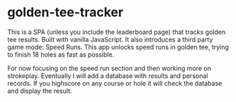 # golden-tee-tracker

This is a SPA (unless you include the leaderboard page) that tracks golden tee results. 
Built with vanilla JavaScript.
It also introduces a third party game mode: Speed Runs.
This app unlocks speed runs in golden tee, trying to finish 18 holes as fast as possible.

For now focusing on the speed run section and then working more on strokeplay.
Eventually I will add a database with results and personal records.
If you highscore on any course or hole it will check the database and display the result.

